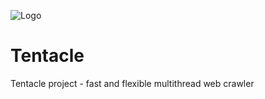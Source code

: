 
![Logo](http://dev.holy-games.space/tentacle_logo.jpg)

# Tentacle
Tentacle project - fast and flexible multithread web crawler

## 


